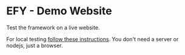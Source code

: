 # EFY - Demo Website

Test the framework on a live website.

For local testing [follow these instructions](https://github.com/dragos-efy/efy). You don't need a server or nodejs, just a browser.
